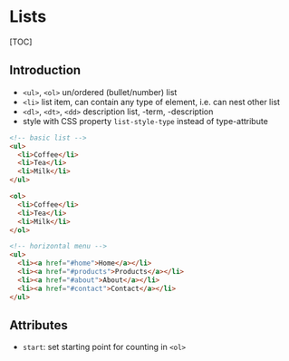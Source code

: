 # Lists

[TOC]



## Introduction

- `<ul>`, `<ol>` un/ordered (bullet/number) list
- `<li>` list item, can contain any type of element, i.e. can nest other list
- `<dl>`, `<dt>`, `<dd>` description list, -term, -description
- style with CSS property `list-style-type` instead of type-attribute

```html
<!-- basic list -->
<ul>
  <li>Coffee</li>
  <li>Tea</li>
  <li>Milk</li>
</ul>

<ol>
  <li>Coffee</li>
  <li>Tea</li>
  <li>Milk</li>
</ol>
```

```html
<!-- horizontal menu -->
<ul>
  <li><a href="#home">Home</a></li>
  <li><a href="#products">Products</a></li>
  <li><a href="#about">About</a></li>
  <li><a href="#contact">Contact</a></li>
</ul>
```

<!-- Demo: HTML/list -->



## Attributes

- `start`: set starting point for counting in `<ol>`